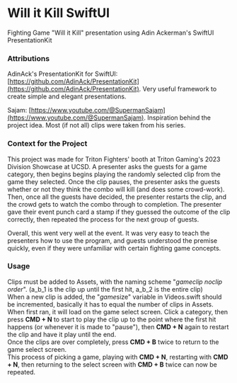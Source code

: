 # Will it Kill SwiftUI
 Fighting Game "Will it Kill" presentation using Adin Ackerman's SwiftUI PresentationKit  
   
### Attributions
AdinAck's PresentationKit for SwiftUI: [https://github.com/AdinAck/PresentationKit](https://github.com/AdinAck/PresentationKit). Very useful framework to create simple and elegant presentations.  

Sajam: [https://www.youtube.com/@SupermanSajam](https://www.youtube.com/@SupermanSajam). Inspiration behind the project idea. Most (if not all) clips were taken from his series.

### Context for the Project
This project was made for Triton Fighters' booth at Triton Gaming's 2023 Division Showcase at UCSD. A presenter asks the guests for a game category, then begins begins playing the randomly selected clip from the game they selected. Once the clip pauses, the presenter asks the guests whether or not they think the combo will kill (and does some crowd-work). Then, once all the guests have decided, the presenter restarts the clip, and the crowd gets to watch the combo through to completion. The presenter gave their event punch card a stamp if they guessed the outcome of the clip correctly, then repeated the process for the next group of guests.  

Overall, this went very well at the event. It was very easy to teach the presenters how to use the program, and guests understood the premise quickly, even if they were unfamiliar with certain fighting game concepts.

### Usage
Clips must be added to Assets, with the naming scheme "*game*_*clip no*_*clip order*". (a_b_1 is the clip up until the first hit, a_b_2 is the entire clip)  
When a new clip is added, the "*game*size" variable in Videos.swift should be incremented, basically it has to equal the number of clips in Assets.  
When first ran, it will load on the game select screen. Click a category, then press **CMD + N** to start to play the clip up to the point where the first hit happens (or whenever it is made to "pause"), then **CMD + N** again to restart the clip and have it play until the end.  
Once the clips are over completely, press **CMD + B** twice to return to the game select screen.  
This process of picking a game, playing with **CMD + N**, restarting with **CMD + N**, then returning to the select screen with **CMD + B** twice can now be repeated.
